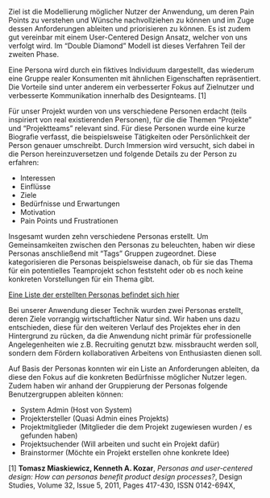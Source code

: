 Ziel ist die Modellierung möglicher Nutzer der Anwendung, um deren Pain Points zu verstehen und Wünsche nachvollziehen zu können und im Zuge dessen Anforderungen ableiten und priorisieren zu können. Es ist zudem gut vereinbar mit einem User-Centered Design Ansatz, welcher von uns verfolgt wird. Im “Double Diamond” Modell ist dieses Verfahren Teil der zweiten Phase.

Eine Persona wird durch ein fiktives Individuum dargestellt, das wiederum eine Gruppe realer Konsumenten mit ähnlichen Eigenschaften repräsentiert. Die Vorteile sind unter anderem ein verbesserter Fokus auf Zielnutzer und verbesserte Kommunikation innerhalb des Designteams. [1]

Für unser Projekt wurden von uns verschiedene Personen erdacht (teils inspiriert von real existierenden Personen), für die die Themen “Projekte” und “Projektteams” relevant sind. Für diese Personen wurde eine kurze Biografie verfasst, die beispielsweise Tätigkeiten oder Persönlichkeit der Person genauer umschreibt. Durch Immersion wird versucht, sich dabei in die Person hereinzuversetzen und folgende Details zu der Person zu erfahren:

- Interessen
- Einflüsse
- Ziele
- Bedürfnisse und Erwartungen
- Motivation
- Pain Points und Frustrationen

Insgesamt wurden zehn verschiedene Personas erstellt. Um Gemeinsamkeiten zwischen den Personas zu beleuchten, haben wir diese Personas anschließend mit “Tags” Gruppen zugeordnet. Diese kategorisieren die Personas beispielsweise danach, ob für sie das Thema für ein potentielles Teamprojekt schon feststeht oder ob es noch keine konkreten Vorstellungen für ein Thema gibt.

[Eine Liste der erstellten Personas befindet sich hier](Personas)

Bei unserer Anwendung dieser Technik wurden zwei Personas erstellt, deren Ziele vorrangig wirtschaftlicher Natur sind. Wir haben uns dazu entschieden, diese für den weiteren Verlauf des Projektes eher in den Hintergrund zu rücken, da die Anwendung nicht primär für professionelle Angelegenheiten wie z.B. Recruiting genutzt bzw. missbraucht werden soll, sondern dem Fördern kollaborativen Arbeitens von Enthusiasten dienen soll.

Auf Basis der Personas konnten wir ein Liste an Anforderungen ableiten, da diese den Fokus auf die konkreten Bedürfnisse möglicher Nutzer legen. Zudem haben wir anhand der Gruppierung der Personas folgende Benutzergruppen ableiten können:

- System Admin (Host von System)
- Projektersteller (Quasi Admin eines Projekts)
- Projektmitglieder (Mitglieder die dem Projekt zugewiesen wurden / es gefunden haben)
- Projektsuchender (Will arbeiten und sucht ein Projekt dafür)
- Brainstormer (Möchte ein Projekt erstellen ohne konkrete Idee)

[1] **Tomasz Miaskiewicz, Kenneth A. Kozar**, *Personas and user-centered design: How can personas benefit product design processes?*, Design Studies, Volume 32, Issue 5, 2011, Pages 417-430, ISSN 0142-694X,